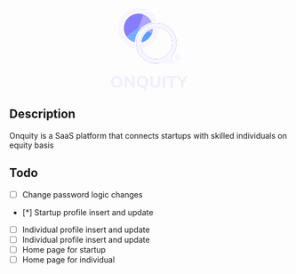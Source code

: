 <p align="center">
  <a href="http://nestjs.com/" target="blank"><svg width="139" height="149" viewBox="0 0 139 149" fill="none" xmlns="http://www.w3.org/2000/svg">
<path fill-rule="evenodd" clip-rule="evenodd" d="M81.5318 91.8121C97.287 91.8121 110.059 79.04 110.059 63.2847C110.059 47.5295 97.287 34.7573 81.5318 34.7573C65.7765 34.7573 53.0044 47.5295 53.0044 63.2847C53.0044 79.04 65.7765 91.8121 81.5318 91.8121ZM81.5318 99.6817C101.633 99.6817 117.929 83.3862 117.929 63.2847C117.929 43.1832 101.633 26.8877 81.5318 26.8877C61.4303 26.8877 45.1348 43.1832 45.1348 63.2847C45.1348 83.3862 61.4303 99.6817 81.5318 99.6817Z" fill="url(#paint0_linear_116_1156)"/>
<path fill-rule="evenodd" clip-rule="evenodd" d="M75.7105 25.3592C71.3956 15.085 61.239 7.86962 49.397 7.86962C33.6418 7.86962 20.8696 20.6418 20.8696 36.397C20.8696 50.0165 30.4138 61.4069 43.1787 64.2447C43.2478 67.0605 43.6204 69.8011 44.2648 72.435C26.5935 69.9411 13 54.7565 13 36.397C13 16.2955 29.2955 0 49.397 0C65.5168 0 79.1891 10.4792 83.973 24.9969C83.1656 24.9462 82.3515 24.9205 81.5313 24.9205C79.5525 24.9205 77.6087 25.0703 75.7105 25.3592ZM54.9933 64.3757C67.8885 61.8107 77.6518 50.5535 77.9188 36.9685C79.1001 36.8079 80.306 36.7249 81.5313 36.7249C82.9803 36.7249 84.4021 36.8409 85.788 37.0642C85.4756 54.4476 72.9762 68.8557 56.4716 72.1069C55.6147 69.6727 55.1024 67.0761 54.9933 64.3757Z" fill="#F7F5FF"/>
<path fill-rule="evenodd" clip-rule="evenodd" d="M81.5298 91.8121C97.2851 91.8121 110.057 79.04 110.057 63.2847C110.057 47.5295 97.2851 34.7573 81.5298 34.7573C65.7746 34.7573 53.0024 47.5295 53.0024 63.2847C53.0024 79.04 65.7746 91.8121 81.5298 91.8121ZM81.2019 99.6817L81.2047 99.6803C61.2529 99.5057 45.1328 83.2778 45.1328 63.2847C45.1328 43.1832 61.4283 26.8877 81.5298 26.8877C101.631 26.8877 117.927 43.1832 117.927 63.2847C117.927 71.2459 115.371 78.6101 111.035 84.6015L111.041 84.5983C109.074 97.7143 115.959 98.698 124.157 99.6817H81.5298H81.2019ZM120.222 95.0911C123.301 95.0911 125.796 92.5954 125.796 89.5168C125.796 86.4382 123.301 83.9425 120.222 83.9425C117.144 83.9425 114.648 86.4382 114.648 89.5168C114.648 92.5954 117.144 95.0911 120.222 95.0911Z" fill="#F7F5FF"/>
<path d="M110.714 87.8775C110.714 86.238 111.697 83.6148 112.353 82.6311L109.73 84.2706L109.074 87.8775H110.714Z" fill="#E6E0FF"/>
<path fill-rule="evenodd" clip-rule="evenodd" d="M52.8181 37.4976L49.35 36.3499L48.9297 42.5549C50.0781 40.7762 51.3768 39.0838 52.8181 37.4976ZM65.9075 41.8292L74.2567 44.5922C72.4284 50.117 68.815 54.8771 63.9852 58.1235C61.1743 60.0128 58.0442 61.3271 54.774 62.0181C55.1515 55.7843 57.6933 49.8466 62.0027 45.2556C63.1994 43.9807 64.5083 42.8353 65.9075 41.8292Z" fill="#5D9EFF"/>
<g filter="url(#filter0_d_116_1156)">
<path fill-rule="evenodd" clip-rule="evenodd" d="M67.2735 17.1922C64.7577 14.8384 61.8029 13.0031 58.5778 11.7913L49.3496 36.3497L52.7127 37.6135C52.8879 37.4191 53.0653 37.2263 53.2447 37.0351C58.6649 31.2607 65.6764 27.3217 73.3069 25.6574C73.2849 25.6081 73.2627 25.5588 73.2404 25.5096C71.8169 22.3722 69.7893 19.546 67.2735 17.1922ZM75.5611 37.4613C71.8173 38.3236 68.2972 39.9805 65.2434 42.3221L73.9081 45.578C74.8869 42.9731 75.4436 40.2331 75.5611 37.4613Z" fill="#AFA5F9"/>
</g>
<path fill-rule="evenodd" clip-rule="evenodd" d="M23.1287 35.4511C22.9376 41.0268 24.5289 46.5182 27.6714 51.1279L49.3484 36.3498L58.6236 11.809C53.4049 9.83665 47.6934 9.57923 42.3184 11.0742C36.9435 12.5691 32.1851 15.7385 28.7342 20.1222C25.2834 24.5058 23.3198 29.8754 23.1287 35.4511Z" fill="#867DFD"/>
<path fill-rule="evenodd" clip-rule="evenodd" d="M48.8988 42.6005L49.3484 36.3499L27.5352 50.9259C29.7552 54.2483 32.7049 57.0196 36.159 59.0285C38.2313 60.2337 40.4524 61.1453 42.7584 61.7438C43.0923 54.9133 45.2217 48.3132 48.8988 42.6005Z" fill="#78AEFF"/>
<g opacity="0.5">
<path d="M0 132.794C0 130.613 0.407469 128.72 1.22241 127.115C2.05722 125.489 3.24982 124.23 4.80019 123.338C6.35056 122.446 8.18914 122 10.3159 122C12.4427 122 14.2813 122.446 15.8317 123.338C17.382 124.23 18.5746 125.489 19.4095 127.115C20.2641 128.72 20.6915 130.604 20.6915 132.764C20.6915 134.965 20.2641 136.878 19.4095 138.503C18.5746 140.109 17.382 141.368 15.8317 142.28C14.2813 143.172 12.4427 143.618 10.3159 143.618C8.18914 143.618 6.35056 143.172 4.80019 142.28C3.26969 141.368 2.08704 140.099 1.25222 138.474C0.417407 136.848 0 134.955 0 132.794ZM4.85982 132.794C4.85982 134.955 5.30704 136.65 6.20148 137.879C7.11581 139.088 8.48729 139.693 10.3159 139.693C12.1048 139.693 13.4664 139.088 14.4006 137.879C15.3348 136.65 15.8019 134.955 15.8019 132.794C15.8019 130.613 15.3348 128.928 14.4006 127.739C13.4862 126.53 12.1247 125.925 10.3159 125.925C8.48729 125.925 7.11581 126.53 6.20148 127.739C5.30704 128.928 4.85982 130.613 4.85982 132.794Z" fill="#E6E1FF"/>
<path d="M24.3266 143.291V122.327H27.7851L39.2042 136.808H38.3992V122.327H42.7223V143.291H39.2638L27.8745 128.809H28.6497V143.291H24.3266Z" fill="#E6E1FF"/>
<path d="M62.2739 149C61.6179 148.663 60.9521 148.197 60.2763 147.602C59.6203 147.028 59.0042 146.373 58.4277 145.64C57.8712 144.926 57.3942 144.183 56.9966 143.41L60.6042 141.804C61.1011 142.815 61.7869 143.737 62.6614 144.569C63.536 145.422 64.4503 146.116 65.4044 146.651L62.2739 149ZM46.3527 132.794C46.3527 130.613 46.7602 128.72 47.5751 127.115C48.41 125.489 49.6026 124.23 51.1529 123.338C52.7033 122.446 54.5419 122 56.6687 122C58.7955 122 60.634 122.446 62.1844 123.338C63.7348 124.23 64.9274 125.489 65.7622 127.115C66.6169 128.72 67.0442 130.604 67.0442 132.764C67.0442 134.965 66.6169 136.878 65.7622 138.503C64.9274 140.109 63.7348 141.368 62.1844 142.28C60.634 143.172 58.7955 143.618 56.6687 143.618C54.5419 143.618 52.7033 143.172 51.1529 142.28C49.6224 141.368 48.4398 140.099 47.605 138.474C46.7701 136.848 46.3527 134.955 46.3527 132.794ZM51.2126 132.794C51.2126 134.955 51.6598 136.65 52.5542 137.879C53.4685 139.088 54.84 139.693 56.6687 139.693C58.4576 139.693 59.8191 139.088 60.7533 137.879C61.6875 136.65 62.1546 134.955 62.1546 132.794C62.1546 130.613 61.6875 128.928 60.7533 127.739C59.839 126.53 58.4774 125.925 56.6687 125.925C54.84 125.925 53.4685 126.53 52.5542 127.739C51.6598 128.928 51.2126 130.613 51.2126 132.794Z" fill="#E6E1FF"/>
<path d="M79.7132 143.618C76.6323 143.618 74.3366 142.855 72.826 141.328C71.3154 139.802 70.5601 137.532 70.5601 134.519V122.327H75.2112V134.548C75.2112 136.233 75.5689 137.512 76.2845 138.384C77.0199 139.257 78.1628 139.693 79.7132 139.693C81.2238 139.693 82.3468 139.257 83.0823 138.384C83.8376 137.512 84.2152 136.233 84.2152 134.548V122.327H88.8067V134.519C88.8067 137.532 88.0415 139.802 86.511 141.328C85.0004 142.855 82.7344 143.618 79.7132 143.618Z" fill="#E6E1FF"/>
<path d="M92.924 143.291V122.327H97.5751V143.291H92.924Z" fill="#E6E1FF"/>
<path d="M106.693 143.291V126.104H100.015V122.327H118.023V126.104H111.344V143.291H106.693Z" fill="#E6E1FF"/>
<path d="M126.09 143.291V133.329L127.044 135.976L117.831 122.327H123.198L128.982 131.307H128.028L133.812 122.327H139L129.817 135.976L130.741 133.329V143.291H126.09Z" fill="#E6E1FF"/>
</g>
<defs>
<filter id="filter0_d_116_1156" x="46.3496" y="8.79126" width="34.2109" height="41.7867" filterUnits="userSpaceOnUse" color-interpolation-filters="sRGB">
<feFlood flood-opacity="0" result="BackgroundImageFix"/>
<feColorMatrix in="SourceAlpha" type="matrix" values="0 0 0 0 0 0 0 0 0 0 0 0 0 0 0 0 0 0 127 0" result="hardAlpha"/>
<feOffset dx="1" dy="1"/>
<feGaussianBlur stdDeviation="2"/>
<feColorMatrix type="matrix" values="0 0 0 0 0.0053125 0 0 0 0 0.2125 0 0 0 0 0.0133586 0 0 0 0.05 0"/>
<feBlend mode="normal" in2="BackgroundImageFix" result="effect1_dropShadow_116_1156"/>
<feBlend mode="normal" in="SourceGraphic" in2="effect1_dropShadow_116_1156" result="shape"/>
</filter>
<linearGradient id="paint0_linear_116_1156" x1="21.8056" y1="-4.22518" x2="162.269" y2="120.733" gradientUnits="userSpaceOnUse">
<stop stop-color="#3E6ACA"/>
<stop offset="1" stop-color="#6620DA"/>
</linearGradient>
</defs>
</svg>
</a>
</p>

## Description

Onquity is a SaaS platform that connects startups with skilled individuals on equity basis

## Todo
- [ ] Change password logic changes
- [*] Startup profile insert and update
- [ ] Individual profile insert and update
- [ ] Individual profile insert and update
- [ ] Home page for startup
- [ ] Home page for individual
